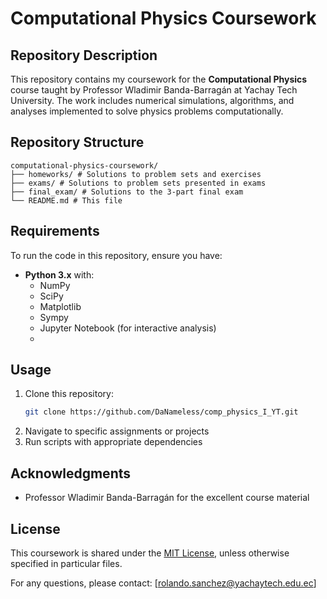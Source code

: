# Computational Physics Coursework

## Repository Description
This repository contains my coursework for the **Computational Physics** course taught by Professor Wladimir Banda-Barragán at Yachay Tech University. 
The work includes numerical simulations, algorithms, and analyses implemented to solve physics problems computationally.

## Repository Structure
```
computational-physics-coursework/
├── homeworks/ # Solutions to problem sets and exercises
├── exams/ # Solutions to problem sets presented in exams
├── final_exam/ # Solutions to the 3-part final exam 
└── README.md # This file
```

## Requirements
To run the code in this repository, ensure you have:
- **Python 3.x** with:
  - NumPy
  - SciPy
  - Matplotlib
  - Sympy
  - Jupyter Notebook (for interactive analysis)
  - 
## Usage
1. Clone this repository:
   ```bash
   git clone https://github.com/DaNameless/comp_physics_I_YT.git
   ```
2. Navigate to specific assignments or projects
3. Run scripts with appropriate dependencies

## Acknowledgments
- Professor Wladimir Banda-Barragán for the excellent course material

## License
This coursework is shared under the [MIT License](https://en.wikipedia.org/wiki/MIT_License), unless otherwise specified in particular files.

For any questions, please contact: [rolando.sanchez@yachaytech.edu.ec]
